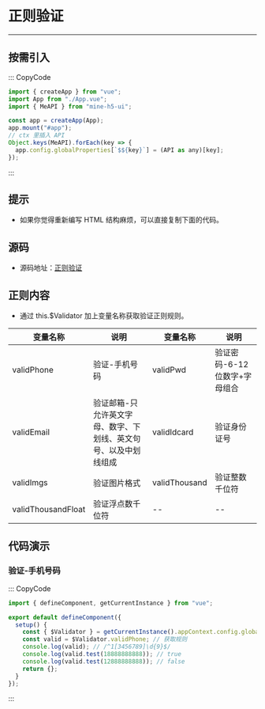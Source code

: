 # 正则验证

---

## 按需引入

::: CopyCode

```JavaScript
import { createApp } from "vue";
import App from "./App.vue";
import { MeAPI } from "mine-h5-ui";

const app = createApp(App);
app.mount("#app");
// ctx 里插入 API
Object.keys(MeAPI).forEach(key => {
  app.config.globalProperties[`$${key}`] = (API as any)[key];
});
```

:::

## 提示

- 如果你觉得重新编写 HTML 结构麻烦，可以直接复制下面的代码。

## 源码

- 源码地址：[正则验证](https://github.com/biaov/MINE-H5-UI/blob/master/packages/MeAPI/validator.js)

## 正则内容

- 通过 this.$Validator 加上变量名称获取验证正则规则。

| 变量名称           | 说明                                                            | 变量名称      | 说明                          |
| ------------------ | --------------------------------------------------------------- | ------------- | ----------------------------- |
| validPhone         | 验证-手机号码                                                   | validPwd      | 验证密码-6-12 位数字+字母组合 |
| validEmail         | 验证邮箱-只允许英文字母、数字、下划线、英文句号、以及中划线组成 | validIdcard   | 验证身份证号                  |
| validImgs          | 验证图片格式                                                    | validThousand | 验证整数千位符                |
| validThousandFloat | 验证浮点数千位符                                                | --            | --                            |

## 代码演示

### 验证-手机号码

::: CopyCode

```JavaScript
import { defineComponent, getCurrentInstance } from "vue";

export default defineComponent({
  setup() {
    const { $Validator } = getCurrentInstance().appContext.config.globalProperties;
    const valid = $Validator.validPhone; // 获取规则
    console.log(valid); // /^1[3456789]\d{9}$/
    console.log(valid.test(18888888888)); // true
    console.log(valid.test(12888888888)); // false
    return {};
  }
});
```

:::
